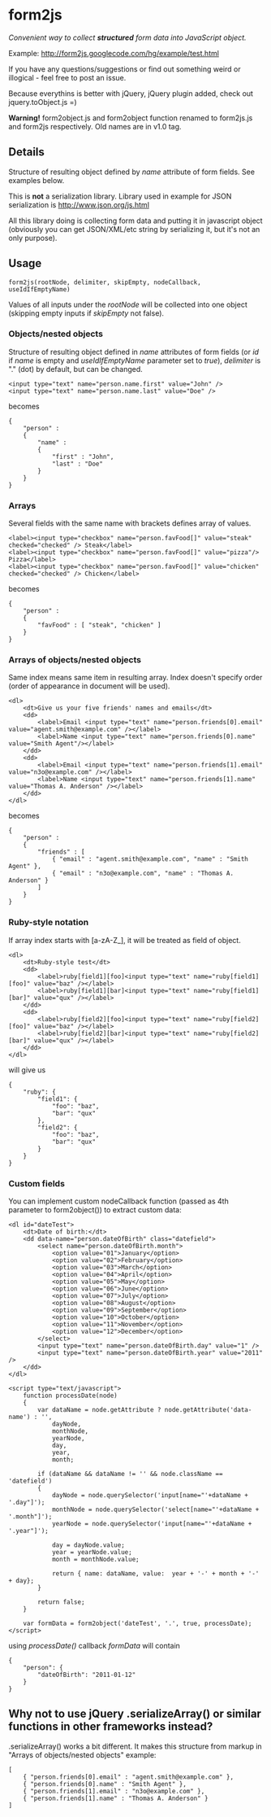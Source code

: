 # form2js
_Convenient way to collect **structured** form data into JavaScript object._

Example: http://form2js.googlecode.com/hg/example/test.html

If you have any questions/suggestions or find out something weird or illogical - feel free to post an issue.

Because everythins is better with jQuery, jQuery plugin added, check out jquery.toObject.js =)

**Warning!** form2object.js and form2object function renamed to form2js.js and form2js respectively. Old names are in v1.0 tag.

## Details

Structure of resulting object defined by _name_ attribute of form fields. See examples below.

This is **not** a serialization library. Library used in example for JSON serialization is http://www.json.org/js.html 

All this library doing is collecting form data and putting it in javascript object (obviously you can get JSON/XML/etc string by serializing it, but it's not an only purpose).

## Usage
    form2js(rootNode, delimiter, skipEmpty, nodeCallback, useIdIfEmptyName)

Values of all inputs under the _rootNode_ will be collected into one object (skipping empty inputs if _skipEmpty_ not false).

### Objects/nested objects
Structure of resulting object defined in _name_ attributes of form fields (or _id_ if _name_ is empty and _useIdIfEmptyName_ parameter set to _true_), _delimiter_ is "." (dot) by default, but can be changed.

    <input type="text" name="person.name.first" value="John" />
    <input type="text" name="person.name.last" value="Doe" />

becomes

    {
        "person" :
        {
            "name" :
            {
                "first" : "John",
                "last" : "Doe"
            }
        }
    }

### Arrays
Several fields with the same name with brackets defines array of values.

    <label><input type="checkbox" name="person.favFood[]" value="steak" checked="checked" /> Steak</label>
    <label><input type="checkbox" name="person.favFood[]" value="pizza"/> Pizza</label>
    <label><input type="checkbox" name="person.favFood[]" value="chicken" checked="checked" /> Chicken</label>

becomes

    {
        "person" :
        {
            "favFood" : [ "steak", "chicken" ]
        }
    }

### Arrays of objects/nested objects
Same index means same item in resulting array. Index doesn't specify order (order of appearance in document will be used).

    <dl>
        <dt>Give us your five friends' names and emails</dt>
        <dd>
            <label>Email <input type="text" name="person.friends[0].email" value="agent.smith@example.com" /></label>
            <label>Name <input type="text" name="person.friends[0].name" value="Smith Agent"/></label>
        </dd>
        <dd>
            <label>Email <input type="text" name="person.friends[1].email" value="n3o@example.com" /></label>
            <label>Name <input type="text" name="person.friends[1].name" value="Thomas A. Anderson" /></label>
        </dd>
    </dl>

becomes

    {
        "person" :
        {
            "friends" : [
                { "email" : "agent.smith@example.com", "name" : "Smith Agent" },
                { "email" : "n3o@example.com", "name" : "Thomas A. Anderson" }
            ]
        }
    }

### Ruby-style notation

If array index starts with [a-zA-Z_], it will be treated as field of object.

    <dl>
        <dt>Ruby-style test</dt>
        <dd>
            <label>ruby[field1][foo]<input type="text" name="ruby[field1][foo]" value="baz" /></label>
            <label>ruby[field1][bar]<input type="text" name="ruby[field1][bar]" value="qux" /></label>
        </dd>
        <dd>
            <label>ruby[field2][foo]<input type="text" name="ruby[field2][foo]" value="baz" /></label>
            <label>ruby[field2][bar]<input type="text" name="ruby[field2][bar]" value="qux" /></label>
        </dd>
    </dl>

will give us

    {
        "ruby": {
            "field1": {
                "foo": "baz",
                "bar": "qux"
            },
            "field2": {
                "foo": "baz",
                "bar": "qux"
            }
        }
    }

### Custom fields
You can implement custom nodeCallback function (passed as 4th parameter to form2object()) to extract custom data:

    <dl id="dateTest">
		<dt>Date of birth:</dt>
		<dd data-name="person.dateOfBirth" class="datefield">
			<select name="person.dateOfBirth.month">
				<option value="01">January</option>
				<option value="02">February</option>
				<option value="03">March</option>
				<option value="04">April</option>
				<option value="05">May</option>
				<option value="06">June</option>
				<option value="07">July</option>
				<option value="08">August</option>
				<option value="09">September</option>
				<option value="10">October</option>
				<option value="11">November</option>
				<option value="12">December</option>
			</select>
			<input type="text" name="person.dateOfBirth.day" value="1" />
			<input type="text" name="person.dateOfBirth.year" value="2011" />
		</dd>
	</dl>

	<script type="text/javascript">
    	function processDate(node)
    	{
    		var dataName = node.getAttribute ? node.getAttribute('data-name') : '',
    		    dayNode,
    		    monthNode,
    		    yearNode,
    		    day,
    		    year,
    		    month;

    		if (dataName && dataName != '' && node.className == 'datefield')
    		{
    			dayNode = node.querySelector('input[name="'+dataName + '.day"]');
    			monthNode = node.querySelector('select[name="'+dataName + '.month"]');
    			yearNode = node.querySelector('input[name="'+dataName + '.year"]');

    			day = dayNode.value;
    			year = yearNode.value;
    			month = monthNode.value;

    			return { name: dataName, value:  year + '-' + month + '-' + day};
    		}

    		return false;
    	}

    	var formData = form2object('dateTest', '.', true, processDate);
    </script>

using _processDate()_ callback _formData_ will contain

    {
    	"person": {
    		"dateOfBirth": "2011-01-12"
    	}
    }


## Why not to use jQuery .serializeArray() or similar functions in other frameworks instead?
.serializeArray() works a bit different. It makes this structure from markup in "Arrays of objects/nested objects" example:

    [
        { "person.friends[0].email" : "agent.smith@example.com" },
        { "person.friends[0].name" : "Smith Agent" },
        { "person.friends[1].email" : "n3o@example.com" },
        { "person.friends[1].name" : "Thomas A. Anderson" }
    ]
